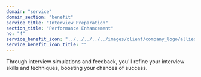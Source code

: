 ```yaml
---
domain: "service"
domain_section: "benefit"
service_title: "Interview Preparation"
section_title: "Performance Enhancement"
no: "4"
service_benefit_icon: "../../../../../images/client/company_logo/allied-marketing.png"
service_benefit_icon_title: ""
---
```


Through interview simulations and feedback, you'll refine your interview skills and techniques, boosting your chances of success.
